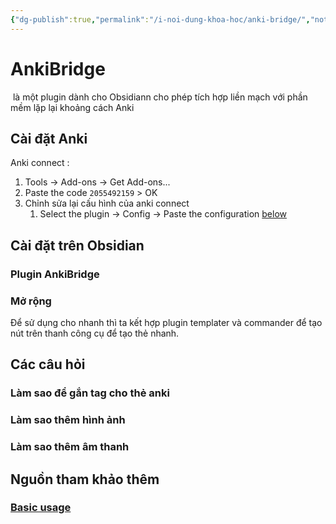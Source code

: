 ```yaml
---
{"dg-publish":true,"permalink":"/i-noi-dung-khoa-hoc/anki-bridge/","noteIcon":""}
---
```


#   AnkiBridge
 là một plugin dành cho Obsidiann cho phép tích hợp liền mạch với phần mềm lặp lại khoảng cách Anki

## Cài đặt Anki
Anki connect :
1. Tools → Add-ons → Get Add-ons...
2. Paste the code `2055492159` > OK
3. Chỉnh sửa lại cấu hình của anki connect
	1. Select the plugin → Config → Paste the configuration [below](https://jeppeklitgaard.github.io/ObsidianAnkiBridge/installation#ankiconnect-configuration)
## Cài đặt trên Obsidian
### Plugin AnkiBridge
### Mở rộng
Để sử dụng cho nhanh thì ta kết hợp plugin templater và commander để tạo nút trên thanh công cụ để tạo thẻ nhanh.

## Các câu hỏi
###  Làm sao để gắn tag cho thẻ anki
### Làm sao thêm hình ảnh
### Làm sao thêm âm thanh

## Nguồn tham khảo thêm
###  [Basic usage](https://jeppeklitgaard.github.io/ObsidianAnkiBridge/basic-usage)
